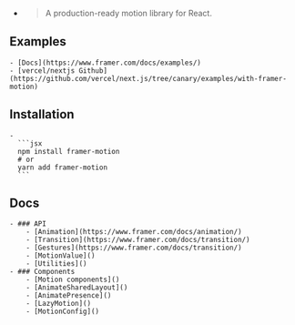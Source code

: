 -
  > A production-ready motion library for React.
## Examples
	- [Docs](https://www.framer.com/docs/examples/)
	- [vercel/nextjs Github](https://github.com/vercel/next.js/tree/canary/examples/with-framer-motion)
## Installation
	-
	  ```jsx
	  npm install framer-motion
	  # or
	  yarn add framer-motion
	  ```
## Docs
	- ### API
		- [Animation](https://www.framer.com/docs/animation/)
		- [Transition](https://www.framer.com/docs/transition/)
		- [Gestures](https://www.framer.com/docs/transition/)
		- [MotionValue]()
		- [Utilities]()
	- ### Components
		- [Motion components]()
		- [AnimateSharedLayout]()
		- [AnimatePresence]()
		- [LazyMotion]()
		- [MotionConfig]()